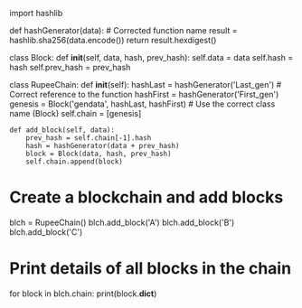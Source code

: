 import hashlib

def hashGenerator(data):  # Corrected function name
    result = hashlib.sha256(data.encode())
    return result.hexdigest()

class Block:
    def __init__(self, data, hash, prev_hash):
        self.data = data
        self.hash = hash
        self.prev_hash = prev_hash

class RupeeChain:
    def __init__(self):
        hashLast = hashGenerator('Last_gen')  # Correct reference to the function
        hashFirst = hashGenerator('First_gen')
        genesis = Block('gendata', hashLast, hashFirst)  # Use the correct class name (Block)
        self.chain = [genesis]

    def add_block(self, data):
        prev_hash = self.chain[-1].hash
        hash = hashGenerator(data + prev_hash)
        block = Block(data, hash, prev_hash)
        self.chain.append(block)

# Create a blockchain and add blocks
blch = RupeeChain()
blch.add_block('A')
blch.add_block('B')
blch.add_block('C')

# Print details of all blocks in the chain
for block in blch.chain:
    print(block.__dict__)

    
